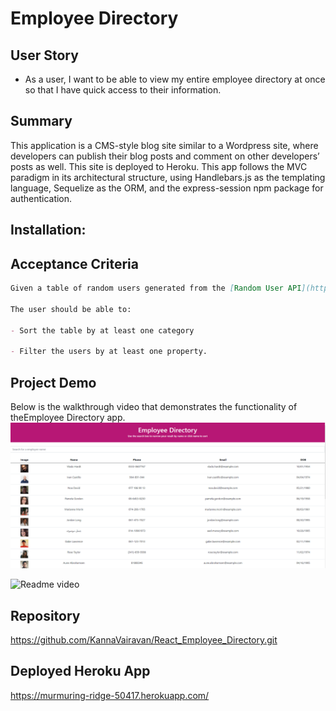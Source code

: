 # Employee Directory

## User Story

- As a user, I want to be able to view my entire employee directory at once so that I have quick access to their information.

## Summary

This application is a CMS-style blog site similar to a Wordpress site, where developers can publish their blog posts and comment on other developers’ posts as well. This site is deployed to Heroku. This app follows
the MVC paradigm in its architectural structure, using Handlebars.js as the templating language,
Sequelize as the ORM, and the express-session npm package for authentication.

## Installation:

## Acceptance Criteria

```md
Given a table of random users generated from the [Random User API](https://randomuser.me/), when the user loads the page, a table of employees should render.

The user should be able to:

- Sort the table by at least one category

- Filter the users by at least one property.
```

## Project Demo

Below is the walkthrough video that demonstrates the functionality of theEmployee Directory app.<br/>
<img src="./assets/EmployeeDirectory.png">

<img src="./assets/TechBlog.gif" alt="Readme video"  >

## Repository

https://github.com/KannaVairavan/React_Employee_Directory.git

## Deployed Heroku App

https://murmuring-ridge-50417.herokuapp.com/
